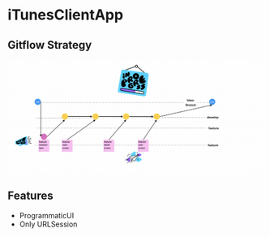 # iTunesClientApp

## Gitflow Strategy

<img src="https://github.com/onurduyar/iTunesClientApp/blob/develop/Assets/gitflow.png" width="700" alt="accessibility text">

##  Features

- ProgrammaticUI
- Only URLSession
